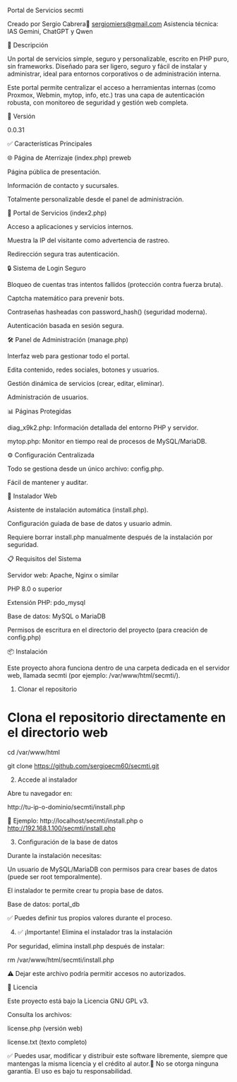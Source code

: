 Portal de Servicios secmti

Creado por Sergio Cabrera📧 sergiomiers@gmail.com
Asistencia técnica: IAS Gemini, ChatGPT y Qwen

📄 Descripción

Un portal de servicios simple, seguro y personalizable, escrito en PHP puro, sin frameworks. Diseñado para ser ligero, seguro y fácil de instalar y administrar, ideal para entornos corporativos o de administración interna.

Este portal permite centralizar el acceso a herramientas internas (como Proxmox, Webmin, mytop, info, etc.) tras una capa de autenticación robusta, con monitoreo de seguridad y gestión web completa.

🚀 Versión

0.0.31

✅ Características Principales

🌐 Página de Aterrizaje (index.php) preweb

Página pública de presentación.

Información de contacto y sucursales.

Totalmente personalizable desde el panel de administración.

🔐 Portal de Servicios (index2.php)

Acceso a aplicaciones y servicios internos.

Muestra la IP del visitante como advertencia de rastreo.

Redirección segura tras autenticación.

🔒 Sistema de Login Seguro

Bloqueo de cuentas tras intentos fallidos (protección contra fuerza bruta).

Captcha matemático para prevenir bots.

Contraseñas hasheadas con password_hash() (seguridad moderna).

Autenticación basada en sesión segura.

🛠️ Panel de Administración (manage.php)

Interfaz web para gestionar todo el portal.

Edita contenido, redes sociales, botones y usuarios.

Gestión dinámica de servicios (crear, editar, eliminar).

Administración de usuarios.

📊 Páginas Protegidas

diag_x9k2.php: Información detallada del entorno PHP y servidor.

mytop.php: Monitor en tiempo real de procesos de MySQL/MariaDB.

⚙️ Configuración Centralizada

Todo se gestiona desde un único archivo: config.php.

Fácil de mantener y auditar.

🧩 Instalador Web

Asistente de instalación automática (install.php).

Configuración guiada de base de datos y usuario admin.

Requiere borrar install.php manualmente después de la instalación por seguridad.

📋 Requisitos del Sistema

Servidor web: Apache, Nginx o similar

PHP 8.0 o superior

Extensión PHP: pdo_mysql

Base de datos: MySQL o MariaDB

Permisos de escritura en el directorio del proyecto (para creación de config.php)

📦 Instalación

Este proyecto ahora funciona dentro de una carpeta dedicada en el servidor web, llamada secmti (por ejemplo: /var/www/html/secmti/).

1. Clonar el repositorio

# Clona el repositorio directamente en el directorio web
cd /var/www/html

git clone https://github.com/sergioecm60/secmti.git

2. Accede al instalador

Abre tu navegador en:

http://tu-ip-o-dominio/secmti/install.php

🔐 Ejemplo: http://localhost/secmti/install.php o http://192.168.1.100/secmti/install.php

3. Configuración de la base de datos

Durante la instalación necesitas:

Un usuario de MySQL/MariaDB con permisos para crear bases de datos (puede ser root temporalmente).

El instalador te permite crear tu propia base de datos.


Base de datos: portal_db

✅ Puedes definir tus propios valores durante el proceso.

4. ✅ ¡Importante! Elimina el instalador tras la instalación

Por seguridad, elimina install.php después de instalar:

rm /var/www/html/secmti/install.php

⚠️ Dejar este archivo podría permitir accesos no autorizados.

📄 Licencia

Este proyecto está bajo la Licencia GNU GPL v3.

Consulta los archivos:

license.php (versión web)

license.txt (texto completo)

✅ Puedes usar, modificar y distribuir este software libremente, siempre que mantengas la misma licencia y el crédito al autor.🚫 No se otorga ninguna garantía. El uso es bajo tu responsabilidad.